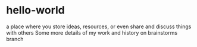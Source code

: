 # hello-world
a place where you store ideas, resources, or even share and discuss things with others
Some more details of my work and history on brainstorms branch
